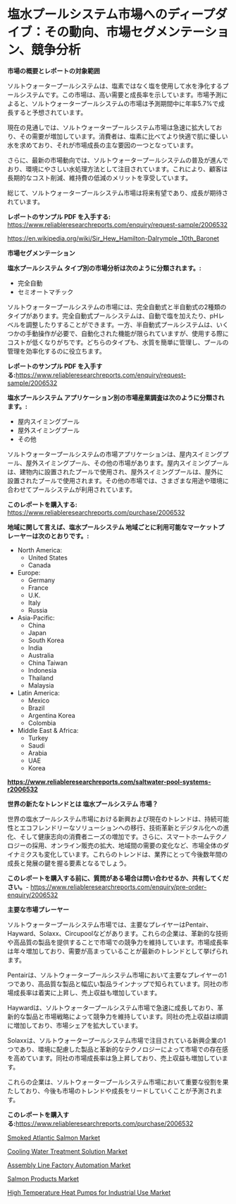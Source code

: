 <p><h1>塩水プールシステム市場へのディープダイブ：その動向、市場セグメンテーション、競争分析</h1></p><p><strong>市場の概要とレポートの対象範囲</strong></p>
<p><p>ソルトウォータープールシステムは、塩素ではなく塩を使用して水を浄化するプールシステムです。この市場は、高い需要と成長率を示しています。市場予測によると、ソルトウォータープールシステムの市場は予測期間中に年率5.7%で成長すると予想されています。</p><p>現在の見通しでは、ソルトウォータープールシステム市場は急速に拡大しており、その需要が増加しています。消費者は、塩素に比べてより快適で肌に優しい水を求めており、それが市場成長の主な要因の一つとなっています。</p><p>さらに、最新の市場動向では、ソルトウォータープールシステムの普及が進んでおり、環境にやさしい水処理方法として注目されています。これにより、顧客は長期的なコスト削減、維持費の低減のメリットを享受しています。</p><p>総じて、ソルトウォータープールシステム市場は将来有望であり、成長が期待されています。</p></p>
<p><strong>レポートのサンプル PDF を入手する:</strong> <a href="https://www.reliableresearchreports.com/enquiry/request-sample/2006532">https://www.reliableresearchreports.com/enquiry/request-sample/2006532</a></p>
<p><a href="https://en.wikipedia.org/wiki/Sir_Hew_Hamilton-Dalrymple,_10th_Baronet">https://en.wikipedia.org/wiki/Sir_Hew_Hamilton-Dalrymple,_10th_Baronet</a></p>
<p><strong>市場セグメンテーション</strong></p>
<p><strong>塩水プールシステム タイプ別の市場分析は次のように分類されます。:</strong></p>
<p><ul><li>完全自動</li><li>セミオートマチック</li></ul></p>
<p><p>ソルトウォータープールシステムの市場には、完全自動式と半自動式の2種類のタイプがあります。完全自動式プールシステムは、自動で塩を加えたり、pHレベルを調整したりすることができます。一方、半自動式プールシステムは、いくつかの手動操作が必要で、自動化された機能が限られていますが、使用する際にコストが低くなりがちです。どちらのタイプも、水質を簡単に管理し、プールの管理を効率化するのに役立ちます。</p></p>
<p><strong>レポートのサンプル PDF を入手する:</strong><a href="https://www.reliableresearchreports.com/enquiry/request-sample/2006532">https://www.reliableresearchreports.com/enquiry/request-sample/2006532</a></p>
<p><strong> 塩水プールシステム アプリケーション別の市場産業調査は次のように分類されます。:</strong></p>
<p><ul><li>屋内スイミングプール</li><li>屋外スイミングプール</li><li>その他</li></ul></p>
<p><p>ソルトウォータープールシステムの市場アプリケーションは、屋内スイミングプール、屋外スイミングプール、その他の市場があります。屋内スイミングプールは、建物内に設置されたプールで使用され、屋外スイミングプールは、屋外に設置されたプールで使用されます。その他の市場では、さまざまな用途や環境に合わせてプールシステムが利用されています。</p></p>
<p><strong>このレポートを購入する:</strong> <a href="https://www.reliableresearchreports.com/purchase/2006532">https://www.reliableresearchreports.com/purchase/2006532</a></p>
<p><strong>地域に関して言えば、塩水プールシステム 地域ごとに利用可能なマーケットプレーヤーは次のとおりです。:</strong></p>
<p><ul>
    <li>
        North America:
        <ul>
            <li>United States</li>
            <li>Canada</li>
        </ul>
    </li>
    <li>
        Europe:
        <ul>
            <li>Germany</li>
            <li>France</li>
            <li>U.K.</li>
            <li>Italy</li>
            <li>Russia</li>
        </ul>
    </li>
    <li>
        Asia-Pacific:
        <ul>
            <li>China</li>
            <li>Japan</li>
            <li>South Korea</li>
            <li>India</li>
            <li>Australia</li>
            <li>China Taiwan</li>
            <li>Indonesia</li>
            <li>Thailand</li>
            <li>Malaysia</li>
        </ul>
    </li>
    <li>
        Latin America:
        <ul>
            <li>Mexico</li>
            <li>Brazil</li>
            <li>Argentina Korea</li>
            <li>Colombia</li>
        </ul>
    </li>
    <li>
        Middle East & Africa:
        <ul>
            <li>Turkey</li>
            <li>Saudi</li>
            <li>Arabia</li>
            <li>UAE</li>
            <li>Korea</li>
        </ul>
    </li>
    </ul></p>
<p><strong><a href="https://www.reliableresearchreports.com/saltwater-pool-systems-r2006532">https://www.reliableresearchreports.com/saltwater-pool-systems-r2006532</a></strong></p>
<p><strong>世界の新たなトレンドとは 塩水プールシステム 市場？</strong></p>
<p><p>世界の塩水プールシステム市場における新興および現在のトレンドは、持続可能性とエコフレンドリーなソリューションへの移行、技術革新とデジタル化への進化、そして健康志向の消費者ニーズの増加です。さらに、スマートホームテクノロジーの採用、オンライン販売の拡大、地域間の需要の変化など、市場全体のダイナミクスも変化しています。これらのトレンドは、業界にとって今後数年間の成長と発展の鍵を握る要素となるでしょう。</p></p>
<p><strong>このレポートを購入する前に、質問がある場合は問い合わせるか、共有してください。</strong>- <a href="https://www.reliableresearchreports.com/enquiry/pre-order-enquiry/2006532">https://www.reliableresearchreports.com/enquiry/pre-order-enquiry/2006532</a></p>
<p><strong>主要な市場プレーヤー</strong></p>
<p><p>ソルトウォータープールシステム市場では、主要なプレイヤーはPentair、Hayward、Solaxx、Circupoolなどがあります。これらの企業は、革新的な技術や高品質の製品を提供することで市場での競争力を維持しています。市場成長率は年々増加しており、需要が高まっていることが最新のトレンドとして挙げられます。</p><p>Pentairは、ソルトウォータープールシステム市場において主要なプレイヤーの1つであり、高品質な製品と幅広い製品ラインナップで知られています。同社の市場成長率は着実に上昇し、売上収益も増加しています。</p><p>Haywardは、ソルトウォータープールシステム市場で急速に成長しており、革新的な製品と市場戦略によって競争力を維持しています。同社の売上収益は順調に増加しており、市場シェアを拡大しています。</p><p>Solaxxは、ソルトウォータープールシステム市場で注目されている新興企業の1つであり、環境に配慮した製品と革新的なテクノロジーによって市場での存在感を高めています。同社の市場成長率は急上昇しており、売上収益も増加しています。</p><p>これらの企業は、ソルトウォータープールシステム市場において重要な役割を果たしており、今後も市場のトレンドや成長をリードしていくことが予測されます。</p></p>
<p><strong>このレポートを購入する:</strong><a href="https://www.reliableresearchreports.com/purchase/2006532">https://www.reliableresearchreports.com/purchase/2006532</a></p>
<p><p><a href="https://github.com/nicoletavirag/Market-Research-Report-List-4/blob/main/smoked-atlantic-salmon-market.md">Smoked Atlantic Salmon Market</a></p><p><a href="https://issuu.com/reportprime-2/docs/cooling-water-treatment-solution-market-size-2030.">Cooling Water Treatment Solution Market</a></p><p><a href="https://issuu.com/reportprime-2/docs/assembly-line-factory-automation-market-size-2030.">Assembly Line Factory Automation Market</a></p><p><a href="https://github.com/btwcqfvq34/Market-Research-Report-List-2/blob/main/salmon-products-market.md">Salmon Products Market</a></p><p><a href="https://issuu.com/reportprime-2/docs/high-temperature-heat-pumps-for-industrial-use-mar">High Temperature Heat Pumps for Industrial Use Market</a></p></p>